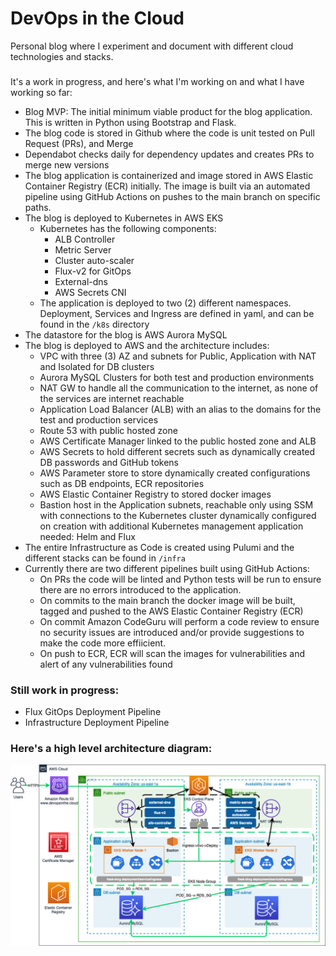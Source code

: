 # DevOps in the Cloud


Personal blog where I experiment and document with different cloud technologies and stacks.

###
It's a work in progress, and here's what I'm working on and what I have working so far:



* Blog MVP: The initial minimum viable product for the blog application. This is written in Python using Bootstrap and Flask.
* The blog code is stored in Github where the code is unit tested on Pull Request (PRs), and Merge
* Dependabot checks daily for dependency updates and creates PRs to merge new versions
* The blog application is containerized and image stored in AWS Elastic Container Registry (ECR) initially. The image is built via an automated pipeline using GitHub Actions on pushes to the main branch on specific paths.
* The blog is deployed to Kubernetes in AWS EKS
    * Kubernetes has the following components:
        * ALB Controller
        * Metric Server
        * Cluster auto-scaler
        * Flux-v2 for GitOps
        * External-dns
        * AWS Secrets CNI
    * The application is deployed to two (2) different namespaces. Deployment, Services and Ingress are defined in yaml, and can be found in the `/k8s` directory
* The datastore for the blog is AWS Aurora MySQL
* The blog is deployed to AWS and the architecture includes:
    * VPC with three (3) AZ and subnets for Public, Application with NAT and Isolated for DB clusters
    * Aurora MySQL Clusters for both test and production environments
    * NAT GW to handle all the communication to the internet, as none of the services are internet reachable
    * Application Load Balancer (ALB) with an alias to the domains for the test and production services
    * Route 53 with public hosted zone
    * AWS Certificate Manager linked to the public hosted zone and ALB
    * AWS Secrets to hold different secrets such as dynamically created DB passwords and GitHub tokens
    * AWS Parameter store to store dynamically created configurations such as DB endpoints, ECR repositories
    * AWS Elastic Container Registry to stored docker images
    * Bastion host in the Application subnets, reachable only using SSM with connections to the Kubernetes cluster dynamically configured on creation with additional Kubernetes management application needed: Helm and Flux
* The entire Infrastructure as Code is created using Pulumi and the different stacks can be found in `/infra`
* Currently there are two different pipelines built using GitHub Actions:
    * On PRs the code will be linted and Python tests will be run to ensure there are no errors introduced to the application.
    * On commits to the main branch the docker image will be built, tagged and pushed to the AWS Elastic Container Registry (ECR)
    * On commit Amazon CodeGuru will perform a code review to ensure no security issues are introduced and/or provide suggestions to make the code more effiicient.
    * On push to ECR, ECR will scan the images for vulnerabilities and alert of any vulnerabilities found

### Still work in progress:

* Flux GitOps Deployment Pipeline
* Infrastructure Deployment Pipeline

### Here's a high level architecture diagram:

![image](images/Blog-EKS.jpg)
